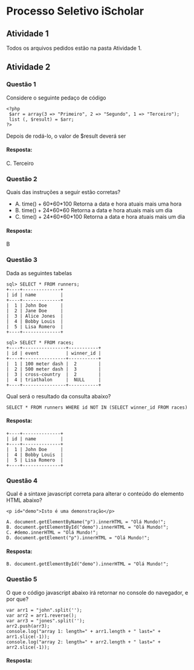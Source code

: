 # Processo Seletivo iScholar
 
## Atividade 1

Todos os arquivos pedidos estão na pasta Atividade 1.

## Atividade 2

### Questão 1

Considere o seguinte pedaço de código
```
<?php
 $arr = array(3 => "Primeiro", 2 => "Segundo", 1 => "Terceiro");
 list (, $result) = $arr;
?>
```
Depois de rodá-lo, o valor de $result deverá ser

#### Resposta: 

C. Terceiro

### Questão 2

Quais das instruções a seguir estão corretas? 

- A. time() + 60\*60\*100 Retorna a data e hora atuais mais uma hora
- B. time() + 24\*60\*60 Retorna a data e hora atuais mais um dia 
- C. time() + 24\*60\*60\*100 Retorna a data e hora atuais mais um dia

#### Resposta: 

B

### Questão 3

Dada as seguintes tabelas

```
sql> SELECT * FROM runners;
+----+--------------+
| id | name         |
+----+--------------+
|  1 | John Doe     |
|  2 | Jane Doe     |
|  3 | Alice Jones  |
|  4 | Bobby Louis  |
|  5 | Lisa Romero  |
+----+--------------+

sql> SELECT * FROM races;
+----+----------------+-----------+
| id | event          | winner_id |
+----+----------------+-----------+
|  1 | 100 meter dash |  2        |
|  2 | 500 meter dash |  3        |
|  3 | cross-country  |  2        |
|  4 | triathalon     |  NULL     |
+----+----------------+-----------+
```
Qual será o resultado da consulta abaixo?

```
SELECT * FROM runners WHERE id NOT IN (SELECT winner_id FROM races)
```

#### Resposta: 

```
+----+--------------+
| id | name         |
+----+--------------+
|  1 | John Doe     |
|  4 | Bobby Louis  |
|  5 | Lisa Romero  |
+----+--------------+
```

### Questão 4

Qual é a sintaxe javascript correta para alterar o conteúdo do elemento HTML abaixo?
```
<p id="demo">Isto é uma demonstração</p>
```
```
A. document.getElementByName("p").innerHTML = "Olá Mundo!";
B. document.getElementById("demo").innerHTML = "Olá Mundo!";
C. #demo.innerHTML = "Olá Mundo!";
D. document.getElement("p").innerHTML = "Olá Mundo!";
```

#### Resposta: 

```
B. document.getElementById("demo").innerHTML = "Olá Mundo!";
```

### Questão 5

O que o código javascript abaixo irá retornar no console do navegador, e por que?
```
var arr1 = "john".split('');
var arr2 = arr1.reverse();
var arr3 = "jones".split('');
arr2.push(arr3);
console.log("array 1: length=" + arr1.length + " last=" + arr1.slice(-1));
console.log("array 2: length=" + arr2.length + " last=" + arr2.slice(-1));
```

#### Resposta: 

